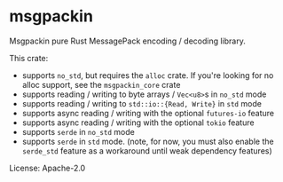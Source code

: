 # msgpackin

Msgpackin pure Rust MessagePack encoding / decoding library.

This crate:
- supports `no_std`, but requires the `alloc` crate. If you're looking
  for no alloc support, see the `msgpackin_core` crate
- supports reading / writing to byte arrays / `Vec<u8>`s in `no_std` mode
- supports reading / writing to `std::io::{Read, Write}` in `std` mode
- supports async reading / writing with the optional `futures-io` feature
- supports async reading / writing with the optional `tokio` feature
- supports `serde` in `no_std` mode
- supports `serde` in `std` mode. (note, for now, you must also enable
  the `serde_std` feature as a workaround until weak dependency features)

License: Apache-2.0
